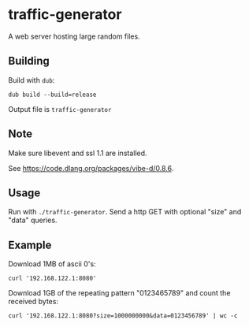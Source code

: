 # traffic-generator
A web server hosting large random files.

## Building
Build with `dub`:
```
dub build --build=release
```
Output file is `traffic-generator`

## Note
Make sure libevent and ssl 1.1 are installed.

See https://code.dlang.org/packages/vibe-d/0.8.6.

## Usage
Run with `./traffic-generator`.
Send a http GET with optional "size" and "data" queries.

## Example

Download 1MB of ascii 0's:
```
curl '192.168.122.1:8080'
```

Download 1GB of the repeating pattern "0123465789" and count the received bytes:
```
curl '192.168.122.1:8080?size=1000000000&data=0123456789' | wc -c
```
